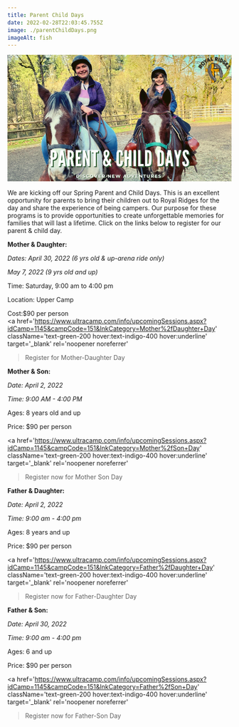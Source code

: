 ```yaml
---
title: Parent Child Days
date: 2022-02-28T22:03:45.755Z
image: ./parentChildDays.png
imageAlt: fish
---
```

![parentChildDays](parentChildDays.png "parent child days")

We are kicking off our Spring Parent and Child Days. This is an excellent opportunity for parents to bring their children out to Royal Ridges for the day and share the experience of being campers. Our purpose for these programs is to provide opportunities to create unforgettable memories for families that will last a lifetime. Click on the links below to register for our parent & child day.
<div className='text-center mt-4'>

**Mother & Daughter:**

*Dates: April 30, 2022 (6 yrs old & up-arena ride only)*

*May 7, 2022 (9 yrs old and up)*

Time:  Saturday, 9:00 am to 4:00 pm

Location: Upper Camp

Cost:$90 per person   
<a 
    href='https://www.ultracamp.com/info/upcomingSessions.aspx?idCamp=1145&campCode=151&lnkCategory=Mother%2fDaughter+Day'
    className='text-green-200 hover:text-indigo-400 hover:underline'
    target='_blank' 
    rel='noopener noreferrer'
>Register for Mother-Daughter Day</a>

**Mother & Son:**

*Date: April 2, 2022*

*Time: 9:00 AM - 4:00 PM*

Ages: 8 years old and up

Price: $90 per person

<a 
    href='https://www.ultracamp.com/info/upcomingSessions.aspx?idCamp=1145&campCode=151&lnkCategory=Mother%2fSon+Day'
    className='text-green-200 hover:text-indigo-400 hover:underline'
    target='_blank' 
    rel='noopener noreferrer'
>Register now for Mother Son Day</a>

**Father & Daughter:** 

*Date: April 2, 2022*

*Time: 9:00 am - 4:00 pm*

Ages: 8 years and up

Price: $90 per person

<a 
    href='https://www.ultracamp.com/info/upcomingSessions.aspx?idCamp=1145&campCode=151&lnkCategory=Father%2fDaughter+Day'
    className='text-green-200 hover:text-indigo-400 hover:underline'
    target='_blank' 
    rel='noopener noreferrer'
>Register now for Father-Daughter Day</a>

**Father & Son:**

*Date: April 30, 2022*

*Time: 9:00 am - 4:00 pm*

Ages: 6 and up

Price: $90 per person 

<a 
    href='https://www.ultracamp.com/info/upcomingSessions.aspx?idCamp=1145&campCode=151&lnkCategory=Father%2fSon+Day'
    className='text-green-200 hover:text-indigo-400 hover:underline'
    target='_blank' 
    rel='noopener noreferrer'
>Register now for Father-Son Day</a>
</div>